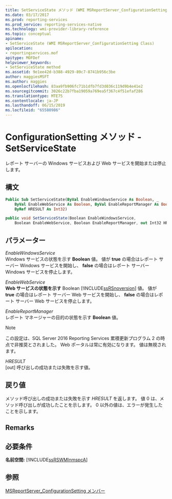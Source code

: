 ```yaml
---
title: SetServiceState メソッド (WMI MSReportServer_ConfigurationSetting) | Microsoft Docs
ms.date: 03/17/2017
ms.prod: reporting-services
ms.prod_service: reporting-services-native
ms.technology: wmi-provider-library-reference
ms.topic: conceptual
apiname:
- SetServiceState (WMI MSReportServer_ConfigurationSetting Class)
apilocation:
- reportingservices.mof
apitype: MOFDef
helpviewer_keywords:
- SetServiceState method
ms.assetid: 9e1ee42d-b388-4929-89c7-8741b956c3be
author: maggiesMSFT
ms.author: maggies
ms.openlocfilehash: 83aa9fb906fc71b1dfb7fd3d036c119d9b4e41e2
ms.sourcegitcommit: 3026c22b7fba19059a769ea5f367c4f51efaf286
ms.translationtype: MTE75
ms.contentlocale: ja-JP
ms.lasthandoff: 06/15/2019
ms.locfileid: "65580986"
---
```

# <a name="configurationsetting-method---setservicestate"></a>ConfigurationSetting メソッド - SetServiceState
  レポート サーバーの Windows サービスおよび Web サービスを開始または停止します。  
  
## <a name="syntax"></a>構文  
  
```vb  
Public Sub SetServiceState(ByVal EnableWindowsService As Boolean, _  
    ByVal EnableWebService As Boolean, ByVal EnableReportManager As Boolean, _  
    ByRef HRESULT As Int32)  
```  
  
```csharp  
public void SetServiceState(Boolean EnableWindowsService,  
    Boolean EnableWebService, Boolean EnableReportManager, out Int32 HRESULT);  
```  
  
## <a name="parameters"></a>パラメーター  
 *EnableWindowsService*  
 Windows サービスの状態を示す **Boolean** 値。 値が **true** の場合はレポート サーバー Windows サービスを開始し、 **false** の場合はレポート サーバー Windows サービスを停止します。  
  
 *EnableWebService*  
 **Web サービスの状態を示す** Boolean [!INCLUDE[ssRSnoversion](../../includes/ssrsnoversion-md.md)] 値。 値が **true** の場合はレポート サーバー Web サービスを開始し、 **false** の場合はレポート サーバー Web サービスを停止します。  
  
 *EnableReportManager*  
 レポート マネージャーの目的の状態を示す **Boolean** 値。
 
 > [!NOTE] 
 > この設定は、SQL Server 2016 Reporting Services 累積更新プログラム 2 の時点で非推奨とされました。 Web ポータルは常に有効になります。 値は無視されます。
  
 *HRESULT*  
 [out] 呼び出しの成功または失敗を示す値。  
  
## <a name="return-value"></a>戻り値  
 メソッド呼び出しの成功または失敗を示す *HRESULT* を返します。 値 0 は、メソッド呼び出しが成功したことを示します。 0 以外の値は、エラーが発生したことを示します。  
  
## <a name="remarks"></a>Remarks  
  
## <a name="requirements"></a>必要条件  
 **名前空間:** [!INCLUDE[ssRSWMInmspcA](../../includes/ssrswminmspca-md.md)]  
  
## <a name="see-also"></a>参照  
 [MSReportServer_ConfigurationSetting メンバー](../../reporting-services/wmi-provider-library-reference/msreportserver-configurationsetting-members.md)  
  
  
